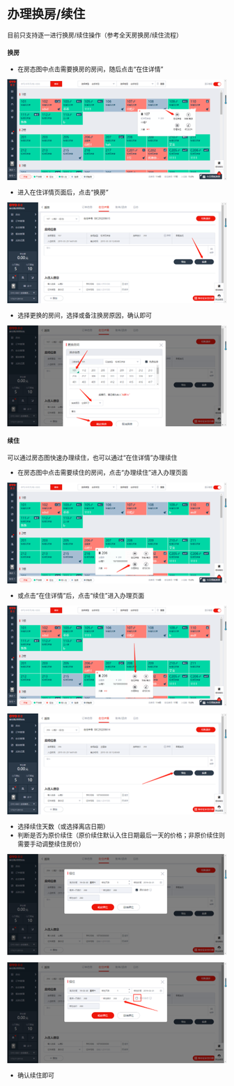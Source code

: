 # 办理换房/续住

目前只支持逐一进行换房/续住操作（参考全天房换房/续住流程）

#### 换房

* 在房态图中点击需要换房的房间，随后点击“在住详情”

![](../../../.gitbook/assets/image%20%28266%29.png)

* 进入在住详情页面后，点击“换房”

![](../../../.gitbook/assets/image%20%2898%29.png)

* 选择更换的房间，选择或备注换房原因，确认即可

![](../../../.gitbook/assets/image%20%28389%29.png)

#### 续住

可以通过房态图快速办理续住，也可以通过“在住详情”办理续住

* 在房态图中点击需要续住的房间，点击“办理续住”进入办理页面

![](../../../.gitbook/assets/image%20%28305%29.png)

* 或点击“在住详情”后，点击“续住”进入办理页面

![](../../../.gitbook/assets/image%20%2871%29.png)

![](../../../.gitbook/assets/image%20%28144%29.png)

* 选择续住天数（或选择离店日期）
* 判断是否为原价续住（原价续住默认入住日期最后一天的价格；非原价续住则需要手动调整续住房价）

![](../../../.gitbook/assets/image%20%2859%29.png)

![](../../../.gitbook/assets/image%20%28608%29.png)

* 确认续住即可


